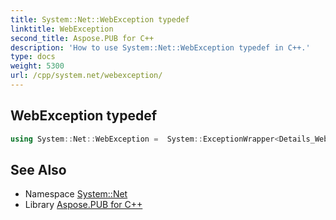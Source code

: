 ```yaml
---
title: System::Net::WebException typedef
linktitle: WebException
second_title: Aspose.PUB for C++
description: 'How to use System::Net::WebException typedef in C++.'
type: docs
weight: 5300
url: /cpp/system.net/webexception/
---
```

## WebException typedef




```cpp
using System::Net::WebException =  System::ExceptionWrapper<Details_WebException>
```

## See Also

* Namespace [System::Net](../)
* Library [Aspose.PUB for C++](../../)
